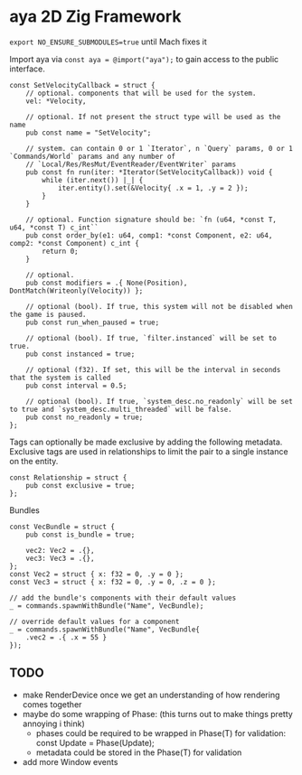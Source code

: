 # aya 2D Zig Framework

`export NO_ENSURE_SUBMODULES=true` until Mach fixes it

Import aya via `const aya = @import("aya");` to gain access to the public interface.



```zig
const SetVelocityCallback = struct {
    // optional. components that will be used for the system.
    vel: *Velocity,

    // optional. If not present the struct type will be used as the name
    pub const name = "SetVelocity";

    // system. can contain 0 or 1 `Iterator`, n `Query` params, 0 or 1 `Commands/World` params and any number of
    // `Local/Res/ResMut/EventReader/EventWriter` params
    pub const fn run(iter: *Iterator(SetVelocityCallback)) void {
        while (iter.next()) |_| {
            iter.entity().set(&Velocity{ .x = 1, .y = 2 });
        }
    }

    // optional. Function signature should be: `fn (u64, *const T, u64, *const T) c_int``
    pub const order_by(e1: u64, comp1: *const Component, e2: u64, comp2: *const Component) c_int {
        return 0;
    }

    // optional.
    pub const modifiers = .{ None(Position), DontMatch(Writeonly(Velocity)) };

    // optional (bool). If true, this system will not be disabled when the game is paused.
    pub const run_when_paused = true;

    // optional (bool). If true, `filter.instanced` will be set to true.
    pub const instanced = true;

    // optional (f32). If set, this will be the interval in seconds that the system is called
    pub const interval = 0.5;

    // optional (bool). If true, `system_desc.no_readonly` will be set to true and `system_desc.multi_threaded` will be false.
    pub const no_readonly = true;
};
```

Tags can optionally be made exclusive by adding the following metadata. Exclusive tags are used in relationships to limit the pair to a single instance on the entity.
```zig
const Relationship = struct {
    pub const exclusive = true;
};
```

Bundles
```zig
const VecBundle = struct {
    pub const is_bundle = true;

    vec2: Vec2 = .{},
    vec3: Vec3 = .{},
};
const Vec2 = struct { x: f32 = 0, .y = 0 };
const Vec3 = struct { x: f32 = 0, .y = 0, .z = 0 };

// add the bundle's components with their default values
_ = commands.spawnWithBundle("Name", VecBundle);

// override default values for a component
_ = commands.spawnWithBundle("Name", VecBundle{
    .vec2 = .{ .x = 55 }
});
```


## TODO
- make RenderDevice once we get an understanding of how rendering comes together
- maybe do some wrapping of Phase: (this turns out to make things pretty annoying i think)
    - phases could be required to be wrapped in Phase(T) for validation: const Update = Phase(Update);
    - metadata could be stored in the Phase(T) for validation
- add more Window events

